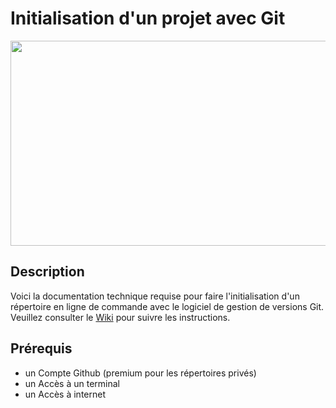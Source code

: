 # Initialisation d'un projet avec Git

<p align="center">
  <img src="https://user-images.githubusercontent.com/31415349/42832418-23414276-89bf-11e8-84e6-59316ca8aace.png" width="800px" height="328px" />
</p>

## Description
Voici la documentation technique requise pour faire l'initialisation d'un répertoire en ligne de commande avec le logiciel de gestion de versions Git. Veuillez consulter le [Wiki](https://github.com/ma-lemire/Git-initialization/wiki) pour suivre les instructions.

## Prérequis
* un Compte Github (premium pour les répertoires privés)
* un Accès à un terminal
* un Accès à internet
